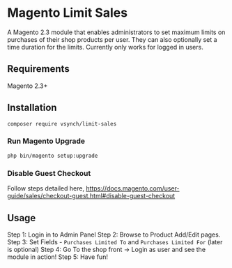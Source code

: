 # Magento Limit Sales
A Magento 2.3 module that enables administrators to set maximum limits on purchases of their shop products per user. 
They can also optionally set a time duration for the limits. Currently only works for logged in users.

## Requirements
Magento 2.3+

## Installation
```
composer require vsynch/limit-sales
```
### Run Magento Upgrade
```
php bin/magento setup:upgrade
```
### Disable Guest Checkout
Follow steps detailed here, https://docs.magento.com/user-guide/sales/checkout-guest.html#disable-guest-checkout

## Usage

Step 1: Login in to Admin Panel
Step 2: Browse to Product Add/Edit pages.
Step 3: Set Fields - `Purchases Limited To`  and  `Purchases Limited For` (later is optional)
Step 4: Go To the shop front -> Login as user and see the module in action!
Step 5: Have fun!
